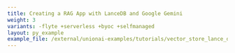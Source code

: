```yaml
---
title: Creating a RAG App with LanceDB and Google Gemini
weight: 3
variants: -flyte +serverless +byoc +selfmanaged
layout: py_example
example_file: /external/unionai-examples/tutorials/vector_store_lance_db/vector_store_lance_db.py
---
```

